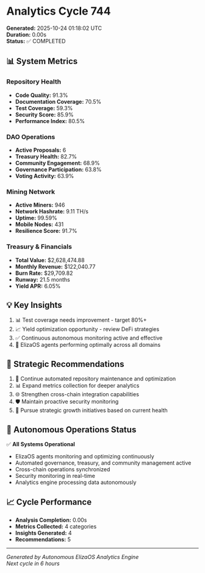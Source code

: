 # Analytics Cycle 744

**Generated:** 2025-10-24 01:18:02 UTC  
**Duration:** 0.00s  
**Status:** ✅ COMPLETED

## 📊 System Metrics

### Repository Health

- **Code Quality:** 91.3%
- **Documentation Coverage:** 70.5%
- **Test Coverage:** 59.3%
- **Security Score:** 85.9%
- **Performance Index:** 80.5%

### DAO Operations

- **Active Proposals:** 6
- **Treasury Health:** 82.7%
- **Community Engagement:** 68.9%
- **Governance Participation:** 63.8%
- **Voting Activity:** 63.9%

### Mining Network

- **Active Miners:** 946
- **Network Hashrate:** 9.11 TH/s
- **Uptime:** 99.59%
- **Mobile Nodes:** 431
- **Resilience Score:** 91.7%

### Treasury & Financials

- **Total Value:** $2,628,474.88
- **Monthly Revenue:** $122,040.77
- **Burn Rate:** $29,709.82
- **Runway:** 21.5 months
- **Yield APR:** 6.05%

## 💡 Key Insights

1. 📊 Test coverage needs improvement - target 80%+
2. 📈 Yield optimization opportunity - review DeFi strategies
3. ✅ Continuous autonomous monitoring active and effective
4. 🤖 ElizaOS agents performing optimally across all domains

## 🎯 Strategic Recommendations

1. 🔧 Continue automated repository maintenance and optimization
2. 📊 Expand metrics collection for deeper analytics
3. 🌐 Strengthen cross-chain integration capabilities
4. 🛡️ Maintain proactive security monitoring
5. 🚀 Pursue strategic growth initiatives based on current health

## 🤖 Autonomous Operations Status

✅ **All Systems Operational**
- ElizaOS agents monitoring and optimizing continuously
- Automated governance, treasury, and community management active
- Cross-chain operations synchronized
- Security monitoring in real-time
- Analytics engine processing data autonomously

## 📈 Cycle Performance

- **Analysis Completion:** 0.00s
- **Metrics Collected:** 4 categories
- **Insights Generated:** 4
- **Recommendations:** 5

---

*Generated by Autonomous ElizaOS Analytics Engine*  
*Next cycle in 6 hours*
